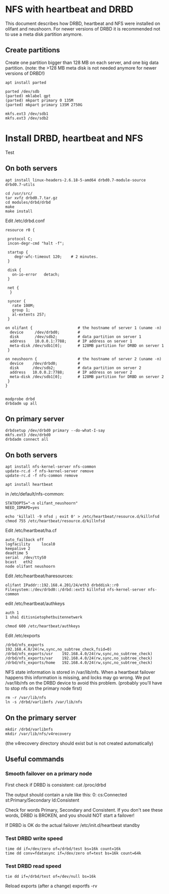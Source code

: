 # NFS with heartbeat and DRBD

This document describes how DRBD, heartbeat and NFS were installed on olifant and neushoorn. For newer versions of DRBD it is recommended not to use a meta disk partition anymore.

## Create partitions

Create one partition bigger than 128 MB on each server, and one big data partition. (note: the >128 MB meta disk is not needed anymore for newer versions of DRBD!)

    apt install parted

    parted /dev/sdb
    (parted) mklabel gpt
    (parted) mkpart primary 0 135M
    (parted) mkpart primary 135M 2750G

    mkfs.ext3 /dev/sdb1
    mkfs.ext3 /dev/sdb2

# Install DRBD, heartbeat and NFS

Test

## On both servers

    apt install linux-headers-2.6.18-5-amd64 drbd0.7-module-source drbd0.7-utils

    cd /usr/src/
    tar xvfz drbd0.7.tar.gz
    cd modules/drbd/drbd
    make
    make install

Edit /etc/drbd.conf

    resource r0 {

     protocol C;
     incon-degr-cmd "halt -f";

     startup {
        degr-wfc-timeout 120;    # 2 minutes.
     }

     disk {
       on-io-error   detach;
     }

     net {
      }

     syncer {
       rate 100M;
       group 1;
       al-extents 257;
     }

    on olifant {                    # the hostname of server 1 (uname -n)
      device     /dev/drbd0;        #
      disk       /dev/sdb2;         # data partition on server 1
      address    10.0.0.1:7788;     # IP address on server 1
      meta-disk /dev/sdb1[0];       # 128MB partition for DRBD on server 1
     }

    on neushoorn {                  # the hostname of server 2 (uname -n)
      device    /dev/drbd0;         #
      disk      /dev/sdb2;          # data partition on server 2
      address   10.0.0.2:7788;      # IP address on server 2
      meta-disk /dev/sdb1[0];       # 128MB partition for DRBD on server 2
     }
    }


    modprobe drbd
    drbdadm up all

## On primary server

    drbdsetup /dev/drbd0 primary --do-what-I-say
    mkfs.ext3 /dev/drbd0
    drbdadm connect all

## On both servers

    apt install nfs-kernel-server nfs-common
    update-rc.d -f nfs-kernel-server remove
    update-rc.d -f nfs-common remove

    apt install heartbeat

in /etc/default/nfs-common:

    STATDOPTS="-n olifant_neushoorn"
    NEED_IDMAPD=yes

    echo 'killall -9 nfsd ; exit 0' > /etc/heartbeat/resource.d/killnfsd
    chmod 755 /etc/heartbeat/resource.d/killnfsd

Edit /etc/heartbeat/ha.cf

    auto_failback off
    logfacility     local0
    keepalive 2
    deadtime 5
    serial  /dev/ttyS0
    bcast   eth2
    node olifant neushoorn


Edit /etc/heartbeat/haresources:

    olifant IPaddr::192.168.4.201/24/eth3 drbddisk::r0 Filesystem::/dev/drbd0::/drbd::ext3 killnfsd nfs-kernel-server nfs-common

edit /etc/heartbeat/authkeys

    auth 1
    1 sha1 ditisnietophetbuitennetwerk

    chmod 600 /etc/heartbeat/authkeys

Edit /etc/exports

    /drbd/nfs_exports        192.168.4.0/24(rw,sync,no_subtree_check,fsid=0)
    /drbd/nfs_exports/usr    192.168.4.0/24(rw,sync,no_subtree_check)
    /drbd/nfs_exports/var    192.168.4.0/24(rw,sync,no_subtree_check)
    /drbd/nfs_exports/home   192.168.4.0/24(rw,sync,no_subtree_check)

NFS state information is stored in /var/lib/nfs. When a heartbeat failover happens
this information is missing, and locks may go wrong. We put /var/lib/nfs on the
DRBD device to avoid this problem. (probably you'll have to stop nfs on the primary node first)

    rm -r /var/lib/nfs
    ln -s /drbd/varlibnfs /var/lib/nfs

## On the primary server

    mkdir /drbd/varlibnfs
    mkdir /var/lib/nfs/v4recovery
(the v4recovery directory should exist but is not created automatically)

## Useful commands

### Smooth failover on a primary node

First check if DRBD is consistent:
    cat /proc/drbd

The output should contain a rule like this:
    0: cs:Connected st:Primary/Secondary ld:Consistent

Check for words Primary, Secondary and Consistent. If you don't see these words, DRBD is BROKEN, and you should NOT start a failover!

If DRBD is OK do the actual failover
    /etc/init.d/heartbeat standby

### Test DRBD write speed

    time dd if=/dev/zero of=/drbd/test bs=16k count=16k
    time dd conv=fdatasync if=/dev/zero of=test bs=16k count=64k

### Test DRBD read speed

    tie dd if=/drbd/test of=/dev/null bs=16k

Reload exports (after a change)
    exportfs -rv
